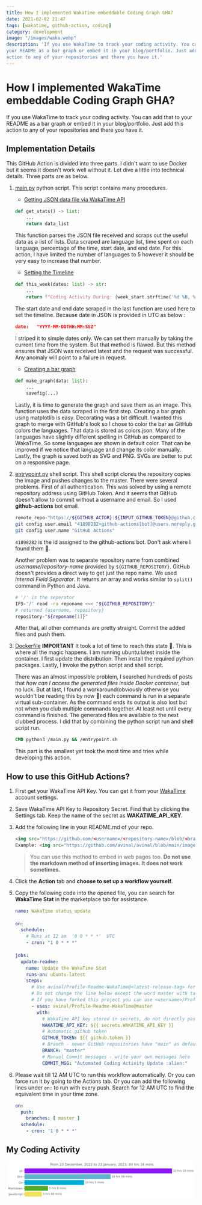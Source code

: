```yaml
---
title: How I implemented WakaTime embeddable Coding Graph GHA?
date: 2021-02-02 21:47
tags: [wakatime, github-action, coding]
category: development
image: "/images/waka.webp"
description: 'If you use WakaTime to track your coding activity. You can add that to 
your README as a bar graph or embed it in your blog/portfolio. Just add this 
action to any of your repositories and there you have it.'
---
```


# How I implemented WakaTime embeddable Coding Graph GHA?

If you use WakaTime to track your coding activity. You can add that to
your README as a bar graph or embed it in your blog/portfolio. Just add this
action to any of your repositories and there you have it.

## Implementation Details

This GitHub Action is divided into three parts. I didn't want to use
Docker but it seems it doesn't work well without it. Let dive a little
into technical details. Three parts are as below.

1. [main.py](https://github.com/avinal/Profile-Readme-WakaTime/blob/master/main.py)
    python script. This script contains many procedures.

    - [Getting JSON data file via WakaTime
    API](https://github.com/avinal/Profile-Readme-WakaTime/blob/master/main.py#L52)

    ```python
    def get_stats() -> list:
        ...
        return data_list
    ```

    This function parses the JSON file received and scraps out the useful
    data as a list of lists. Data scraped are language list, time spent on
    each language, percentage of the time, start date, and end date. For
    this action, I have limited the number of languages to 5 however it
    should be very easy to increase that number.

    - [Setting the
    Timeline](https://github.com/avinal/Profile-Readme-WakaTime/blob/master/main.py#L13)

    ```python
    def this_week(dates: list) -> str:
        ...
        return f"Coding Activity During: {week_start.strftime('%d %B, %Y')} to {week_end.strftime('%d %B, %Y')}"
    ```

    The start date and end date scraped in the last function are used here
    to set the timeline. Because date in JSON is provided in UTC as below
    :

    ```json
    date:   "YYYY-MM-DDTHH:MM:SSZ"
    ```

    I striped it to simple dates only. We can set them manually by taking
    the current time from the system. But that method is flawed. But this
    method ensures that JSON was received latest and the request was
    successful. Any anomaly will point to a failure in request.

    - [Creating a bar
    graph](https://github.com/avinal/Profile-Readme-WakaTime/blob/master/main.py#L21)

    ```python
    def make_graph(data: list):
        ...
        savefig(...)
    ```

    Lastly, it is time to generate the graph and save them as an image.
    This function uses the data scraped in the first step. Creating a bar
    graph using matplotlib is easy.
    Decorating was a bit difficult. I wanted this graph to merge with
    GitHub's look so I chose to color the bar as GitHub colors the
    languages. That data is stored as colors.json. Many of the languages have
    slightly different spelling in GitHub as compared to WakaTime. So some
    languages are shown in default color. That can be improved if we
    notice that language and change its color manually. Lastly, the graph
    is saved both as SVG and PNG. SVGs are better to put on a responsive
    page.

2. [entrypoint.py](https://github.com/avinal/Profile-Readme-WakaTime/blob/master/entrypoint.sh)
    shell script. This shell script clones the repository copies the
    image and pushes changes to the master. There were several problems.
    First of all authentication. This was solved by using a remote
    repository address using GitHub Token. And it seems that GitHub
    doesn't allow to commit without a username and email. So I used
    **github-actions** bot email.

    ```bash
    remote_repo-"https://${GITHUB_ACTOR}:${INPUT_GITHUB_TOKEN}@github.com/${GITHUB_REPOSITORY}.git"
    git config user.email "41898282+github-actions[bot]@users.noreply.github.com"
    git config user.name "GitHub Actions"
    ```

    `41898282` is the id assigned to the github-actions bot. Don't ask
    where I found them 🙂.

    Another problem was to separate repository name from combined
    *username/repository-name* provided by `${GITHUB_REPOSITORY}`. GitHub doesn't
    provides a direct way to get just the repo name. We used *Internal
    Field Separator*. It returns an array and works similar to `split()`
    command in Python and Java.

    ```bash
    # '/' is the seperator
    IFS-'/' read -ra reponame <<< "${GITHUB_REPOSITORY}"
    # returned {username, repository}
    repository-"${reponame[1]}"
    ```

    After that, all other commands are pretty straight. Commit the added
    files and push them.

3. [Dockerfile](https://github.com/avinal/Profile-Readme-WakaTime/blob/master/Dockerfile)
    **IMPORTANT** It took a lot of time to reach this state 🥱. This is
    where all the magic happens. I am running <span
    class="title-ref">ubuntu:latest</span> inside the container. I first
    update the distribution. Then install the required python packages.
    Lastly, I invoke the python script and shell script.

    There was an almost impossible problem, I searched hundreds of posts
    that *how can I access the generated files inside Docker container*, but
    no luck. But at last, I found a workaround(obviously otherwise you
    wouldn't be reading this by now 🤣) each command is run in a separate
    virtual sub-container. As the command ends its output is also lost but
    not when you club multiple commands together. At least not until every
    command is finished. The generated files are available to the next
    clubbed process. I did that by combining the python script run and shell
    script run.

    ```dockerfile
    CMD python3 /main.py && /entrypoint.sh
    ```

    This part is the smallest yet took the most time and tries while
    developing this action.

## How to use this GitHub Actions?

1. First get your WakaTime API Key. You can get it from your
    [WakaTime](<https://wakatime.com>) account settings.

2. Save WakaTime API Key to Repository Secret. Find that by clicking
    the Settings tab. Keep the name of the secret as
    **WAKATIME_API_KEY**.

3. Add the following line in your README.md of your repo.

    ```html
    <img src="https://github.com/<username>/<repository-name>/blob/<branch-name>/images/stat.svg" alt="Alternative Text"/>
    Example: <img src="https://github.com/avinal/avinal/blob/main/images/stat.svg" alt="Avinal WakaTime Activity"/>
    ```

    > You can use this method to embed in web pages too. **Do not use the
    > markdown method of inserting images. It does not work sometimes.**

4. Click the **Action** tab and **choose to set up a workflow
    yourself**.

5. Copy the following code into the opened file, you can search for
    **WakaTime Stat** in the marketplace tab for assistance.

    ```yaml
    name: WakaTime status update

    on:
      schedule:
        # Runs at 12 am  '0 0 * * *'  UTC
        - cron: "1 0 * * *"

    jobs:
      update-readme:
        name: Update the WakaTime Stat
        runs-on: ubuntu-latest
        steps:
          # Use avinal/Profile-Readme-WakaTime@<latest-release-tag> for latest stable release
          # Do not change the line below except the word master with tag number maybe
          # If you have forked this project you can use <username>/Profile-Readme-WakaTime@master instead
          - uses: avinal/Profile-Readme-WakaTime@master
            with:
              # WakaTime API key stored in secrets, do not directly paste it here
              WAKATIME_API_KEY: ${{ secrets.WAKATIME_API_KEY }}
              # Automatic github token
              GITHUB_TOKEN: ${{ github.token }}
              # Branch - newer GitHub repositories have "main" as default branch, change to main in that case, default is master
              BRANCH: "master"
              # Manual Commit messages - write your own messages here
              COMMIT_MSG: "Automated Coding Activity Update :alien:"
    ```

6. Please wait till 12 AM UTC to run this workflow automatically. Or
    you can force run it by going to the Actions tab. Or you can add the
    following lines under `on:` to run with
    every push. Search for 12 AM UTC to find the equivalent time in your
    time zone.

    ```yaml
    on:
      push:
        branches: [ master ]
      schedule:
        - cron: '1 0 * * *'
    ```

## My Coding Activity

![Avinal's GitHub stats](https://raw.githubusercontent.com/avinal/avinal/main/images/stat.svg)
